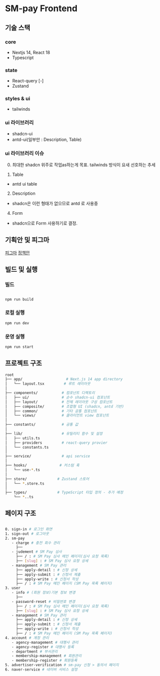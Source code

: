 # SM-pay Frontend

## 기술 스택

### core

- Nextjs 14, React 18
- Typescript

### state

- React-query [-]
- Zustand

### styles & ui

- tailwinds

### ui 라이브러리

- shadcn-ui
- antd-ui(일부만 : Description, Table)

### ui 라이브러리 이슈

0. 최대한 shadcn 위주로 작업as하는게 목표. tailwinds 방식이 요새 선호하는 추세

1. Table

- antd ui table

2. Description

- shadcn은 이런 형태가 없으므로 antd 로 사용중

4. Form

- shadcn으로 Form 사용하기로 결정.

## 기획안 및 피그마

[피그마](https://www.figma.com/design/RxwP19dL9bvFhMJpZ5FzSW/SMPay-Planning?node-id=31-3468&p=f)
[정책안](https://searchm-atlab.atlassian.net/wiki/spaces/SMPay/pages/13336707/2.)

## 빌드 및 실행

### 빌드

```bash

npm run build
```

### 로컬 실행

```bash
npm run dev
```

### 운영 실행

```bash
npm run start
```

## 프로젝트 구조

```bash
root
├── app/                    # Next.js 14 app directory
│   └── layout.tsx         # 루트 레이아웃
│
├── components/           # 컴포넌트 디렉토리
│   ├── ui/               # 순수 shadcn-ui 컴포넌트
│   ├── layout/           # 전체 레이아웃 구성 컴포넌트
│   ├── composite/        # 조합형 UI (shadcn, antd 기반)
│   ├── common/           # 기타 공통 컴포넌트
│   └── views/            # 클라이언트 view 컴포넌트
│
├── constants/            # 공통 값
│
├── lib/                  # 유틸리티 함수 및 설정
│   ├── utils.ts
│   ├── providers         # react-query provier
│   └── constants.ts
│
├── service/              # api service
│
├── hooks/               # 커스텀 훅
│   └── use-*.ts
│
├── store/              # Zustand 스토어
│   └── *.store.ts
│
├── types/              # TypeScript 타입 정의 - 추가 예정
    └── *..ts

```

## 페이지 구조

```bash

0. sign-in # 로그인 화면
1. sign-out # 로그아웃
2. sm-pay
   - charge # 충전 회수 관리
     ├──
   - judement # SM Pay 심사
     ├── / : # SM Pay 심사 메인 페이지(심사 요청 목록)
     ├── [slug] : # SM Pay 심사 요청 상세
   - management # SM Pay 관리
     ├── apply-detail : # 신청 상세
     ├── apply-submit : # 신청서 제출
     ├── apply-write : # 신청서 작성
     ├── / : # SM Pay 메인 페이지 (SM Pay 목록 페이지)
3. user
   - info # (회원 정보)기본 정보 변경
     ├──
   - password-reset # 비밀번호 변경
     ├── / : # SM Pay 심사 메인 페이지(심사 요청 목록)
     ├── [slug] : # SM Pay 심사 요청 상세
   - management # SM Pay 관리
     ├── apply-detail : # 신청 상세
     ├── apply-submit : # 신청서 제출
     ├── apply-write : # 신청서 작성
     ├── / : # SM Pay 메인 페이지 (SM Pay 목록 페이지)
4. account # 계정 관리
   - agency-management # 대행사 관리
   - agency-register # 대행사 등록
   - department # 부서관리
   - membership-management # 회원관리
   - membership-register # 회원등록
5. advertiser-verification # sm-pay 신청 > 동의서 페이지
6. naver-service # 네이버 서비스 설정

```
